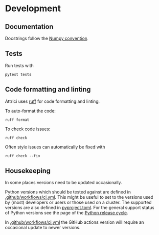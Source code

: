 # Development


## Documentation


Docstrings follow the [Numpy convention](https://numpydoc.readthedocs.io/en/latest/format.html).


## Tests

Run tests with

```
pytest tests
```

## Code formatting and linting

Attrici uses [ruff](https://docs.astral.sh/ruff/) for code formatting and linting.

To auto-format the code:

```
ruff format
```

To check code issues:

```
ruff check
```

Often style issues can automatically be fixed with

```
ruff check --fix
```

## Housekeeping

In some places versions need to be updated occasionally.

Python versions which should be tested against are defined in [.github/workflows/ci.yml](.github/workflows/ci.yml).
This might be useful to set to the versions used by (most) developers or users or those used on a cluster.
The supported versions are also defined in [pyproject.toml](pyproject.toml).
For the general support status of Python versions see the page of the [Python release cycle](https://devguide.python.org/versions/).

In [.github/workflows/ci.yml](.github/workflows/ci.yml) the GitHub actions version will require an occasional update to newer versions.
